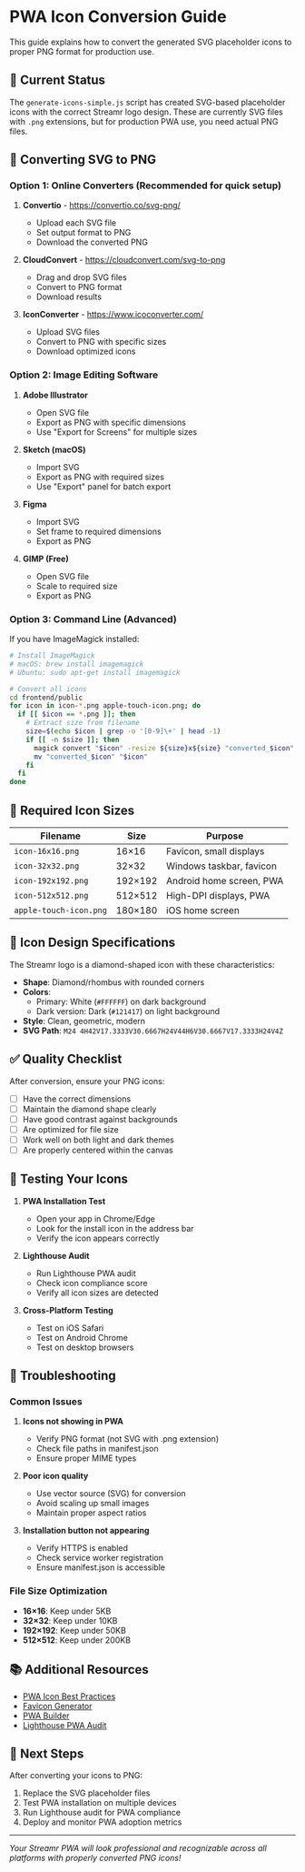 # PWA Icon Conversion Guide

This guide explains how to convert the generated SVG placeholder icons to proper PNG format for production use.

## 🎯 Current Status

The `generate-icons-simple.js` script has created SVG-based placeholder icons with the correct Streamr logo design. These are currently SVG files with `.png` extensions, but for production PWA use, you need actual PNG files.

## 🔄 Converting SVG to PNG

### Option 1: Online Converters (Recommended for quick setup)

1. **Convertio** - https://convertio.co/svg-png/
   - Upload each SVG file
   - Set output format to PNG
   - Download the converted PNG

2. **CloudConvert** - https://cloudconvert.com/svg-to-png
   - Drag and drop SVG files
   - Convert to PNG format
   - Download results

3. **IconConverter** - https://www.icoconverter.com/
   - Upload SVG files
   - Convert to PNG with specific sizes
   - Download optimized icons

### Option 2: Image Editing Software

1. **Adobe Illustrator**
   - Open SVG file
   - Export as PNG with specific dimensions
   - Use "Export for Screens" for multiple sizes

2. **Sketch (macOS)**
   - Import SVG
   - Export as PNG with required sizes
   - Use "Export" panel for batch export

3. **Figma**
   - Import SVG
   - Set frame to required dimensions
   - Export as PNG

4. **GIMP (Free)**
   - Open SVG file
   - Scale to required size
   - Export as PNG

### Option 3: Command Line (Advanced)

If you have ImageMagick installed:

```bash
# Install ImageMagick
# macOS: brew install imagemagick
# Ubuntu: sudo apt-get install imagemagick

# Convert all icons
cd frontend/public
for icon in icon-*.png apple-touch-icon.png; do
  if [[ $icon == *.png ]]; then
    # Extract size from filename
    size=$(echo $icon | grep -o '[0-9]\+' | head -1)
    if [[ -n $size ]]; then
      magick convert "$icon" -resize ${size}x${size} "converted_$icon"
      mv "converted_$icon" "$icon"
    fi
  fi
done
```

## 📱 Required Icon Sizes

| Filename | Size | Purpose |
|----------|------|---------|
| `icon-16x16.png` | 16×16 | Favicon, small displays |
| `icon-32x32.png` | 32×32 | Windows taskbar, favicon |
| `icon-192x192.png` | 192×192 | Android home screen, PWA |
| `icon-512x512.png` | 512×512 | High-DPI displays, PWA |
| `apple-touch-icon.png` | 180×180 | iOS home screen |

## 🎨 Icon Design Specifications

The Streamr logo is a diamond-shaped icon with these characteristics:

- **Shape**: Diamond/rhombus with rounded corners
- **Colors**: 
  - Primary: White (`#FFFFFF`) on dark background
  - Dark version: Dark (`#121417`) on light background
- **Style**: Clean, geometric, modern
- **SVG Path**: `M24 4H42V17.3333V30.6667H24V44H6V30.6667V17.3333H24V4Z`

## ✅ Quality Checklist

After conversion, ensure your PNG icons:

- [ ] Have the correct dimensions
- [ ] Maintain the diamond shape clearly
- [ ] Have good contrast against backgrounds
- [ ] Are optimized for file size
- [ ] Work well on both light and dark themes
- [ ] Are properly centered within the canvas

## 🚀 Testing Your Icons

1. **PWA Installation Test**
   - Open your app in Chrome/Edge
   - Look for the install icon in the address bar
   - Verify the icon appears correctly

2. **Lighthouse Audit**
   - Run Lighthouse PWA audit
   - Check icon compliance score
   - Verify all icon sizes are detected

3. **Cross-Platform Testing**
   - Test on iOS Safari
   - Test on Android Chrome
   - Test on desktop browsers

## 🔧 Troubleshooting

### Common Issues

1. **Icons not showing in PWA**
   - Verify PNG format (not SVG with .png extension)
   - Check file paths in manifest.json
   - Ensure proper MIME types

2. **Poor icon quality**
   - Use vector source (SVG) for conversion
   - Avoid scaling up small images
   - Maintain proper aspect ratios

3. **Installation button not appearing**
   - Verify HTTPS is enabled
   - Check service worker registration
   - Ensure manifest.json is accessible

### File Size Optimization

- **16×16**: Keep under 5KB
- **32×32**: Keep under 10KB
- **192×192**: Keep under 50KB
- **512×512**: Keep under 200KB

## 📚 Additional Resources

- [PWA Icon Best Practices](https://web.dev/pwa-icon-best-practices/)
- [Favicon Generator](https://realfavicongenerator.net/)
- [PWA Builder](https://www.pwabuilder.com/)
- [Lighthouse PWA Audit](https://developers.google.com/web/tools/lighthouse)

## 🎉 Next Steps

After converting your icons to PNG:

1. Replace the SVG placeholder files
2. Test PWA installation on multiple devices
3. Run Lighthouse audit for PWA compliance
4. Deploy and monitor PWA adoption metrics

---

*Your Streamr PWA will look professional and recognizable across all platforms with properly converted PNG icons!* 